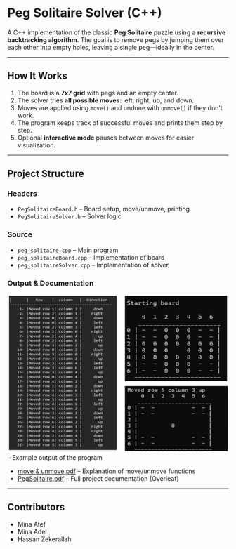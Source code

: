 # Peg Solitaire Solver (C++)

A C++ implementation of the classic **Peg Solitaire** puzzle using a **recursive backtracking algorithm**. The goal is to remove pegs by jumping them over each other into empty holes, leaving a single peg—ideally in the center.

---
## How It Works

1. The board is a **7x7 grid** with pegs and an empty center.
2. The solver tries **all possible moves**: left, right, up, and down.
3. Moves are applied using `move()` and undone with `unmove()` if they don’t work.
4. The program keeps track of successful moves and prints them step by step.
5. Optional **interactive mode** pauses between moves for easier visualization.

---

## Project Structure

### Headers
- `PegSolitaireBoard.h` – Board setup, move/unmove, printing  
- `PegSolitaireSolver.h` – Solver logic  

### Source
- `peg_solitaire.cpp` – Main program  
- `peg_solitaireBoard.cpp` – Implementation of board  
- `peg_solitaireSolver.cpp` – Implementation of solver  

### Output & Documentation
[![Peg Run](Peg%20Run.png)](Peg%20Run.png) – Example output of the program  
- [move & unmove.pdf](move%20&%20unmove.pdf) – Explanation of move/unmove functions  
- [PegSolitaire.pdf](PegSolitaire.pdf) – Full project documentation (Overleaf)  

---
## Contributors

- Mina Atef  
- Mina Adel  
- Hassan Zekerallah


